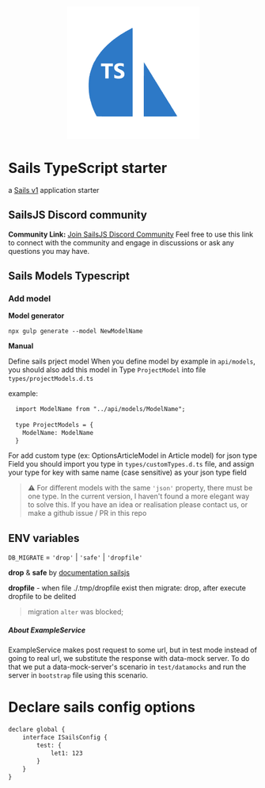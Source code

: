 <p align="center">
  <img src="./assets/images/starter_logo.png" alt="sails-typescript-starter">
</p>

# Sails TypeScript starter
a [Sails v1](https://sailsjs.com) application starter



## SailsJS Discord community
**Community Link:** [Join SailsJS Discord Community](https://discord.gg/VDH2yT6C)
Feel free to use this link to connect with the community and engage in discussions or ask any questions you may have.


## Sails Models Typescript

### Add model
**Model generator** 

```
npx gulp generate --model NewModelName
```

**Manual**

Define sails prject model 
When you define model by example in `api/models`, you should also add this model in Type `ProjectModel` into file `types/projectModels.d.ts`

example:
```
  import ModelName from "../api/models/ModelName";

  type ProjectModels = {
    ModelName: ModelName
  }
```

For add custom type (ex: OptionsArticleModel in Article model) for json type Field you should import you type in `types/customTypes.d.ts` file, and assign your type for key with same name (case sensitive) as your json type field

> ⚠️ For different models with the same `'json'` property, there must be one type.  In the current version, I haven't found a more elegant way to solve this. If you have an idea or realisation please contact us, or make a github issue / PR in this repo


## ENV variables

`DB_MIGRATE` = `'drop'` | `'safe'` | `'dropfile'` 

**drop** & **safe** by [documentation sailsjs](https://sailsjs.com/documentation/concepts/models-and-orm/model-settings#?how-automigrations-work) 

**dropfile** - when file ./.tmp/dropfile exist then migrate: drop, after execute dropfile to be delited

> migration `alter` was blocked;


##### About ExampleService
ExampleService makes post request to some url, but in test
mode instead of going to real url, we substitute the response
with data-mock server. To do that we put a data-mock-server's
scenario in `test/datamocks` and run the server in `bootstrap`
file  using this scenario.

# Declare sails config options

```
declare global {
	interface ISailsConfig {
		test: {
			let1: 123
		}
	}
}
```